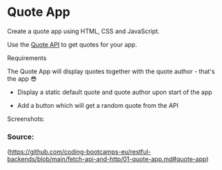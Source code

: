 # Quote App

Create a quote app using HTML, CSS and JavaScript.

Use the [Quote API](https://dummy-apis.netlify.app/api/quote) to get quotes for your app.

Requirements

The Quote App will display quotes together with the quote author - that's the app 😎

- Display a static default quote and quote author upon start of the app

- Add a button which will get a random quote from the API

Screenshots:

[bild 1]: (/assets/bild1.png)
[bild 2]: (/assets/bild2.png)

### Source:

(https://github.com/coding-bootcamps-eu/restful-backends/blob/main/fetch-api-and-http/01-quote-app.md#quote-app)
